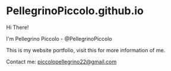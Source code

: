 # PellegrinoPiccolo.github.io
Hi There!

I'm Pellegrino Piccolo - @PellegrinoPiccolo

This is my website portfolio, visit this for more information of me.

Contact me: piccolopellegrino22@gmail.com

